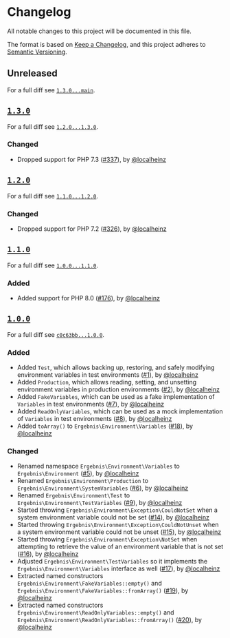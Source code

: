 # Changelog

All notable changes to this project will be documented in this file.

The format is based on [Keep a Changelog](https://keepachangelog.com/en/1.0.0/), and this project adheres to [Semantic Versioning](https://semver.org/spec/v2.0.0.html).

## Unreleased

For a full diff see [`1.3.0...main`][1.3.0...main].

## [`1.3.0`][1.3.0]

For a full diff see [`1.2.0...1.3.0`][1.2.0...1.3.0].

### Changed

- Dropped support for PHP 7.3 ([#337]), by [@localheinz]

## [`1.2.0`][1.2.0]

For a full diff see [`1.1.0...1.2.0`][1.1.0...1.2.0].

### Changed

- Dropped support for PHP 7.2 ([#326]), by [@localheinz]

## [`1.1.0`][1.1.0]

For a full diff see [`1.0.0...1.1.0`][1.0.0...1.1.0].

### Added

- Added support for PHP 8.0 ([#176]), by [@localheinz]

## [`1.0.0`][1.0.0]

For a full diff see [`c0c63bb...1.0.0`][c0c63bb...1.0.0].

### Added

- Added `Test`, which allows backing up, restoring, and safely modifying environment variables in test environments ([#1]), by [@localheinz]
- Added `Production`, which allows reading, setting, and unsetting environment variables in production environments ([#2]), by [@localheinz]
- Added `FakeVariables`, which can be used as a fake implementation of `Variables` in test environments ([#7]), by [@localheinz]
- Added `ReadOnlyVariables`, which can be used as a mock implementation of `Variables` in test environments ([#8]), by [@localheinz]
- Added `toArray()` to `Ergebnis\Environment\Variables` ([#18]), by [@localheinz]

### Changed

- Renamed namespace `Ergebnis\Environment\Variables` to `Ergebnis\Environment` ([#5]), by [@localheinz]
- Renamed `Ergebnis\Environment\Production` to `Ergebnis\Environment\SystemVariables` ([#6]), by [@localheinz]
- Renamed `Ergebnis\Environment\Test` to `Ergebnis\Environment\TestVariables` ([#9]), by [@localheinz]
- Started throwing `Ergebnis\Environment\Exception\CouldNotSet` when a system environment variable could not be set ([#14]), by [@localheinz]
- Started throwing `Ergebnis\Environment\Exception\CouldNotUnset` when a system environment variable could not be unset ([#15]), by [@localheinz]
- Started throwing `Ergebnis\Environment\Exception\NotSet` when attempting to retrieve the value of an environment variable that is not set ([#16]), by [@localheinz]
- Adjusted `Ergebnis\Environment\TestVariables` so it implements the `Ergebnis\Environment\Variables` interface as well ([#17]), by [@localheinz]
- Extracted named constructors `Ergebnis\Environment\FakeVariables::empty()` and `Ergebnis\Environment\FakeVariables::fromArray()` ([#19]), by [@localheinz]
- Extracted named constructors `Ergebnis\Environment\ReadOnlyVariables::empty()` and `Ergebnis\Environment\ReadOnlyVariables::fromArray()` ([#20]), by [@localheinz]

[1.0.0]: https://github.com/ergebnis/environment/variables/releases/tag/1.0.0
[1.1.0]: https://github.com/ergebnis/environment/variables/releases/tag/1.1.0
[1.2.0]: https://github.com/ergebnis/environment/variables/releases/tag/1.2.0
[1.3.0]: https://github.com/ergebnis/environment/variables/releases/tag/1.3.0

[c0c63bb...1.0.0]: https://github.com/ergebnis/environment-variables/compare/c0c63bb...1.0.0
[1.0.0...1.1.0]: https://github.com/ergebnis/environment-variables/compare/1.0.0...1.1.0
[1.1.0...1.2.0]: https://github.com/ergebnis/environment-variables/compare/1.1.0...1.2.0
[1.2.0...1.3.0]: https://github.com/ergebnis/environment-variables/compare/1.2.0...1.3.0
[1.3.0...main]: https://github.com/ergebnis/environment-variables/compare/1.3.0...main

[#1]: https://github.com/ergebnis/environment-variables/pull/1
[#2]: https://github.com/ergebnis/environment-variables/pull/2
[#5]: https://github.com/ergebnis/environment-variables/pull/5
[#6]: https://github.com/ergebnis/environment-variables/pull/6
[#7]: https://github.com/ergebnis/environment-variables/pull/7
[#8]: https://github.com/ergebnis/environment-variables/pull/8
[#9]: https://github.com/ergebnis/environment-variables/pull/9
[#14]: https://github.com/ergebnis/environment-variables/pull/14
[#15]: https://github.com/ergebnis/environment-variables/pull/15
[#16]: https://github.com/ergebnis/environment-variables/pull/16
[#17]: https://github.com/ergebnis/environment-variables/pull/17
[#18]: https://github.com/ergebnis/environment-variables/pull/18
[#19]: https://github.com/ergebnis/environment-variables/pull/19
[#20]: https://github.com/ergebnis/environment-variables/pull/20
[#176]: https://github.com/ergebnis/environment-variables/pull/176
[#326]: https://github.com/ergebnis/environment-variables/pull/326
[#337]: https://github.com/ergebnis/environment-variables/pull/337

[@localheinz]: https://github.com/localheinz
